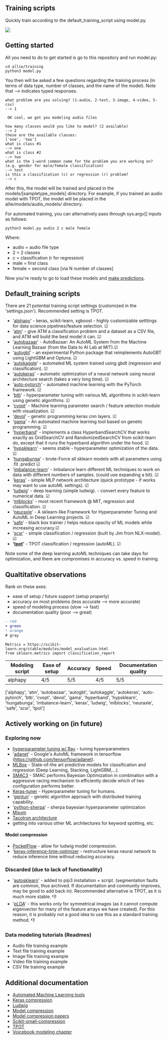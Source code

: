 ## Training scripts 

Quickly train according to the default_training_script using model.py.

![](https://github.com/jim-schwoebel/Allie/blob/master/training/helpers/train.gif)

## Getting started

All you need to do to get started is go to this repository and run model.py:

```
cd allie/training
python3 model.py 
```

You then will be asked a few questions regarding the training process (in terms of data type, number of classes, and the name of the model). Note that --> indicates typed responses. 

```
what problem are you solving? (1-audio, 2-text, 3-image, 4-video, 5-csv)
--> 1

 OK cool, we got you modeling audio files 

how many classes would you like to model? (2 available) 
--> 2
these are the available classes: 
['one', 'two']
what is class #1 
--> one
what is class #2 
--> two
what is the 1-word common name for the problem you are working on? (e.g. gender for male/female classification) 
--> test
is this a classification (c) or regression (r) problem? 
--> c
```

After this, the model will be trained and placed in the models/[sampletype_models] directory. For example, if you trained an audio model with TPOT, the model will be placed in the allie/models/audio_models/ directory. 

For automated training, you can alternatively pass through sys.argv[] inputs as follows:

```
python3 model.py audio 2 c male female
```
Where:
- audio = audio file type 
- 2 = 2 classes 
- c = classification (r for regression)
- male = first class
- female = second class [via N number of classes]

Now you're ready to go to load these models and [make predictions](https://github.com/jim-schwoebel/allie/tree/master/models).

## Default_training scripts 

There are 21 potential training script settings (customized in the 'settings.json'). Recommended setting is TPOT.

* '[alphapy](https://alphapy.readthedocs.io/en/latest/user_guide/pipelines.html#model-object-creation)' - keras, scikit-learn, xgboost - highly customizable setttings for data science pipelines/feature selection. &#x2611;
* '[atm](https://github.com/HDI-Project/ATM)' -  give ATM a classification problem and a dataset as a CSV file, and ATM will build the best model it can. &#x2611;
* '[autobazaar](https://github.com/HDI-Project/AutoBazaar)' - AutoBazaar: An AutoML System from the Machine Learning Bazaar (from the Data to AI Lab at MIT).&#x2611;
* '[autogbt](https://github.com/pfnet-research/autogbt-alt)' - an experimental Python package that reimplements AutoGBT using LightGBM and Optuna. &#x2611;
* '[autokaggle](https://github.com/datamllab/autokaggle)' - automated ML system trained using gbdt (regression and classification). &#x2611;
* '[autokeras](https://autokeras.com/)' - automatic optimization of a neural network using neural architecture search (takes a very long time). &#x2611;
* '[auto-pytorch](https://github.com/automl/Auto-PyTorch)' - automated machine learning with the PyTorch framework. &#x2611;
* '[btb](https://github.com/HDI-Project/BTB)' - hyperparameter tuning with various ML algorithms in scikit-learn using genetic algorithms. &#x2611;
* '[cvopt](https://github.com/genfifth/cvopt)' - Machine learning parameter search / feature selection module with visualization. &#x2611;
* '[devol](https://github.com/joeddav/devol)' - genetic programming keras cnn layers. &#x2611;
* '[gama](https://github.com/PGijsbers/gama)' - An automated machine learning tool based on genetic programming. &#x2611; 
* '[hyperband](https://github.com/thuijskens/scikit-hyperband)' - implements a class HyperbandSearchCV that works exactly as GridSearchCV and RandomizedSearchCV from scikit-learn do, except that it runs the hyperband algorithm under the hood. &#x2611;
* '[hypsklearn](https://github.com/hyperopt/hyperopt-sklearn)' - seems stable - hyperparameter optimization of the data. &#x2611;
* '[hungabunga](https://github.com/ypeleg/HungaBunga)' - brute-Force all sklearn models with all parameters using .fit .predict &#x2611;
* '[imbalance-learn](https://pypi.org/project/imbalanced-learn/)' - imbalance learn different ML techniques to work on data with different numbers of samples. (could use expanding a bit). &#x2611;
* '[keras](https://keras.io/getting-started/faq/)' - simple MLP network architecture (quick prototype - if works may want to use autoML settings). &#x2611;
* '[ludwig](https://github.com/uber/ludwig)' - deep learning (simple ludwig). - convert every feature to numerical data. &#x2611; 
* '[mlblocks](https://github.com/HDI-Project/MLBlocks)' - most recent framework @ MIT, regression and classification. &#x2611; 
* '[neuraxle](https://github.com/Neuraxio/Neuraxle)' - A sklearn-like Framework for Hyperparameter Tuning and AutoML in Deep Learning projects. &#x2611;
* '[safe](https://github.com/ModelOriented/SAFE)' - black box trainer / helps reduce opacity of ML models while increasing accuracy.&#x2611;
* '[scsr](https://github.com/jim-schwoebel/voicebook/blob/master/chapter_4_modeling/train_audioregression.py)' - simple classification / regression (built by Jim from NLX-model). &#x2611;
* **'[tpot](https://epistasislab.github.io/tpot/)'** - TPOT classification / regression (autoML). &#x2611;

Note some of the deep learning autoML techniques can take days for optimization, and there are compromises in accuracy vs. speed in training.

## Qualtitative observations 

Rank on these axes:
- ease of setup / future support (setup properly) 
- accuracy on most problems (less accurate --> more accurate) 
- speed of modeling process (slow --> fast) 
- documentation quality (poor --> great) 



```diff
- red
+ green
! orange
# gray
```

```
Metrics = https://scikit-learn.org/stable/modules/model_evaluation.html
from sklearn.metrics import classification_report
```

| Modeling script | Ease of setup | Accuracy | Speed | Documentation quality | 
| --------- |  --------- |  --------- | --------- | --------- | 
| alphapy | 4/5|  5/5 | 4/5 | 5/5 | 

['alphapy', 'atm', 'autobazaar', 'autogbt', 'autokaggle', 'autokeras', 'auto-pytorch', 'btb', 'cvopt', 'devol', 'gama', 'hyperband', 'hypsklearn', 'hungabunga', 'imbalance-learn', 'keras', 'ludwig', 'mlblocks', 'neuraxle', 'safe', 'scsr', 'tpot']

## Actively working on (in future)

### Exploring now
* [hyperparameter tuning w/ Ray](https://github.com/ray-project/ray) - tuning hyperparameters 
* '[adanet](https://github.com/tensorflow/adanet)' - Google's AutoML framework in tensorflow (https://github.com/tensorflow/adanet).
* [MLBox](https://github.com/AxeldeRomblay/MLBox) - State-of-the art predictive models for classification and regression (Deep Learning, Stacking, LightGBM,…).
* [SMAC3](https://github.com/automl/SMAC3) - SMAC performs Bayesian Optimization in combination with a aggressive racing mechanism to efficiently decide which of two configuration performs better.
* [Keras-tuner](https://github.com/keras-team/keras-tuner) - Hyperparameter tuning for humans.
* '[gentun](https://github.com/gmontamat/gentun)' - genetic algorithm approach with distributed training capability.
* '[python-sherpa](https://github.com/sherpa-ai/sherpa)' - sherpa bayesian hyperparameter optimization
* [Misvm](https://github.com/garydoranjr/misvm)
* [Tacotron architecture](https://github.com/KinglittleQ/GST-Tacotron) 
* getting into various other ML architectures for keyword spotting, etc.

#### Model compression 
* [PocketFlow](https://github.com/Tencent/PocketFlow) - allow for ludwig model compression.
* '[keras-inference-time-optimizer](https://github.com/ZFTurbo/Keras-inference-time-optimizer) - restructure keras neural network to reduce inference time without reducing accuracy.

### Discarded (due to lack of functionality)
* '[autosklearn](https://github.com/automl/auto-sklearn)' - added to pip3 installation + script. (segmentation faults are common, thus archived. If documentation and community improves, may be good to add back in). Recommended alternative is TPOT, as it is much more stable. 👎 
* '[pLDA](https://github.com/RaviSoji/plda)' - this works only for symmetrical images (as it cannot compute eigenvector for many of the feature arrays we have created). For this reason, it is probably not a good idea to use this as a standard training method. 👎 

### Data modeling tutorials (Readmes)
* Audio file training example
* Text file training example 
* Image file training example
* Video file training example 
* CSV file training example

## Additional documentation
* [Automated Machine Learning tools](https://www.kdnuggets.com/2019/11/github-repo-raider-automated-machine-learning.html)
* [Keras compression](https://github.com/DwangoMediaVillage/keras_compressor)
* [Ludwig](https://uber.github.io/ludwig/examples/#time-series-forecasting)
* [Model compression](https://www.slideshare.net/AnassBensrhirDatasci/deploying-machine-learning-models-to-production)
* [Model compression papers](https://github.com/sun254/awesome-model-compression-and-acceleration)
* [Scikit-small-compression](https://github.com/stewartpark/scikit-small-ensemble)
* [TPOT](https://epistasislab.github.io/tpot/)
* [Voicebook modeling chapter](https://github.com/jim-schwoebel/voicebook/tree/master/chapter_4_modeling)
